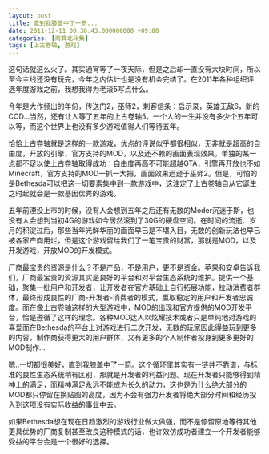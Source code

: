 ```yaml
---
layout: post
title: 直到我膝盖中了一箭...
date: 2011-12-11 00:36:43.000000000 +09:00
categories: [南箕北斗集]
tags: [上古卷轴, 游戏]
---
```

这句话就这么火了。其实通宵等了一夜天际，但是之后却一直没有大块时间，所以至今主线还没有玩完，今年之内估计也是没有机会完结了。在2011年各种组织评选年度游戏之前，我想我得为老滚5写点什么。

今年是大作频出的年份，传送门2，巫师2，刺客信条：启示录，英雄无敌6，新的COD...当然，还有让人等了五年的上古卷轴5。一个人的一生并没有多少个五年可以等，而这个世界上也没有多少游戏值得人们等待五年。

恰恰上古卷轴就是这样的一款游戏，优点的评说似乎都很相似，无非就是超高的自由度，开放的引擎，官方支持的MOD，以及还不赖的画面表现效果。单独的某一点都不足以使上古卷轴取得成功：自由度再高不可能超越GTA，引擎再开放也不如Minecraft，官方支持的MOD一抓一大把，画面效果远逊于巫师2。但是，可怕的是Bethesda可以把这一切要素集中到一款游戏中，这注定了上古卷轴自从它诞生之时起就会是一款基因优秀的游戏。

五年前湮没上市的时候，没有人会想到五年之后还有无数的Moder沉迷于斯，也没有人会想到当初4G的游戏如今居然滚到了30G的硬盘空间。在时间的流逝、岁月的积淀过后，那些当年光鲜华丽的画面早已是不堪入目，无数的创新玩法也早已被各家产商用烂，但是这个游戏留给我们了一笔宝贵的财富，那就是MOD，以及开发游戏，开放MOD的开发模式。

厂商最宝贵的资源是什么？不是产品，不是用户，更不是资金。苹果和安卓告诉我们，厂商最宝贵的资源其实是良好的平台和对平台生态系统的维护。提供一个基础，聚集一批用户和开发者，让开发者在官方基础上自行拓展功能，拉动消费者群体，最终形成良性的厂商-开发者-消费者的模式，赢取稳定的用户和开发者忠诚度。而在像上古卷轴这样的大型游戏中，MOD的出现和官方提供的MOD开发平台，恰是遵循了这样的理念。各种MOD达人以炫耀技术或者只是单纯地对游戏的喜爱而在Bethesda的平台上对游戏进行二次开发，无数的玩家因此得益玩到更多的内容，制作商获得更大的用户群体，又有更多的个人制作者投身到更多更好的MOD制作...

嗯..一切都很美好，直到我膝盖中了一箭。这个循环里其实有一链并不靠谱，与标准的良性生态系统稍有区别，那就是开发者的利益问题。现在开发者只能够得到精神上的满足，而精神满足永远不能成为长久的动力，这也是为什么绝大部分的MOD都只停留在换贴图的高度，因为不会有强力开发者将绝大部分时间和经历投入到这项没有实际收益的事业中去。

如果Bethesda想在现在日趋激烈的游戏行业做大做强，而不是停留原地等待其他更具优势的厂商复制甚至改良这种模式的话，也许效仿成功者建立一个开发者能够受益的平台会是一个很好的选择。
